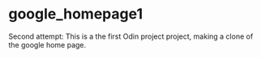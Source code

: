 # google_homepage1
Second attempt: This is a the first Odin project project, making a clone of the google home page.
